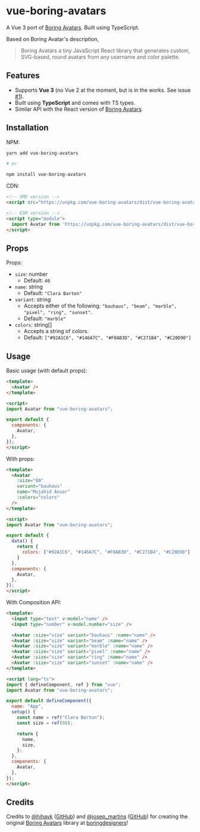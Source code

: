 # vue-boring-avatars

A Vue 3 port of [Boring Avatars](https://github.com/boringdesigners/boring-avatars). Built using TypeScript.

Based on Boring Avatar's description,
> Boring Avatars a tiny JavaScript React library that generates custom, SVG-based, round avatars from any username and color palette.

## Features

- Supports **Vue 3** (no Vue 2 at the moment, but is in the works. See issue [#1](https://github.com/mujahidfa/vue-boring-avatars/issues/1)).
- Built using **TypeScript** and comes with TS types.
- Similar API with the React version of [Boring Avatars](https://github.com/boringdesigners/boring-avatars).

## Installation

NPM:

```bash
yarn add vue-boring-avatars

# or

npm install vue-boring-avatars
```

CDN:

```html
<!-- UMD version -->
<script src="https://unpkg.com/vue-boring-avatars/dist/vue-boring-avatars.umd.js"></script>

<!-- ESM version -->
<script type="module">
  import Avatar from 'https://unpkg.com/vue-boring-avatars/dist/vue-boring-avatars.es.js'
</script>                                                                    
```

## Props

Props:

- `size`: number
  - Default: `40`
- `name`: string
  - Default: `"Clara Barton"`
- `variant`: string
  - Accepts either of the following: `"bauhaus", "beam", "marble", "pixel", "ring", "sunset"`.
  - Default: `"marble"`
- `colors`: string[]
  - Accepts a string of colors.
  - Default: `["#92A1C6", "#146A7C", "#F0AB3D", "#C271B4", "#C20D90"]`

## Usage

Basic usage (with default props):

```html
<template>
  <Avatar />
</template>

<script>
import Avatar from "vue-boring-avatars";

export default {
  components: {
    Avatar,
  },
});
</script>
```

With props:

```html
<template>
  <Avatar 
    :size="80" 
    variant="bauhaus"
    name="Mujahid Anuar" 
    :colors="colors" 
  />
</template>

<script>
import Avatar from "vue-boring-avatars";

export default {
  data() {
    return {
      colors: ["#92A1C6", "#146A7C", "#F0AB3D", "#C271B4", "#C20D90"]
    }
  },
  components: {
    Avatar,
  },
});
</script>
```

With Composition API:

```html
<template>
  <input type="text" v-model="name" />
  <input type="number" v-model.number="size" />

  <Avatar :size="size" variant="bauhaus" :name="name" />
  <Avatar :size="size" variant="beam" :name="name" />
  <Avatar :size="size" variant="marble" :name="name" />
  <Avatar :size="size" variant="pixel" :name="name" />
  <Avatar :size="size" variant="ring" :name="name" />
  <Avatar :size="size" variant="sunset" :name="name" />
</template>

<script lang="ts">
import { defineComponent, ref } from "vue";
import Avatar from "vue-boring-avatars";

export default defineComponent({
  name: "App",
  setup() {
    const name = ref("Clara Barton");
    const size = ref(80);

    return {
      name,
      size,
    };
  },
  components: {
    Avatar,
  },
});
</script>
```

## Credits

Credits to [@hihayk](https://twitter.com/hihayk) ([GitHub](https://github.com/hihayk)) and [@josep_martins](https://twitter.com/josep_martins) ([GitHub](https://github.com/josepmartins)) for creating the original [Boring Avatars](https://github.com/boringdesigners/boring-avatars) library at [boringdesigners](https://github.com/boringdesigners)!
